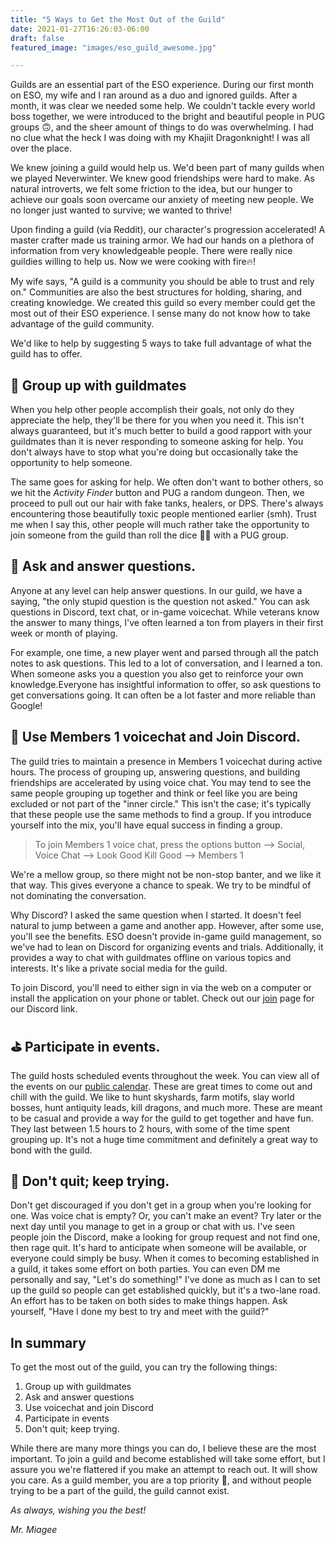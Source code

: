 ```yaml
---
title: "5 Ways to Get the Most Out of the Guild"
date: 2021-01-27T16:26:03-06:00
draft: false
featured_image: "images/eso_guild_awesome.jpg"

---
```


Guilds are an essential part of the ESO experience. During our first month on ESO, my wife and I ran around as a duo and ignored guilds. After a month, it was clear we needed some help. We couldn't tackle every world boss together, we were introduced to the bright and beautiful people in PUG groups 🙃, and the sheer amount of things to do was overwhelming. I had no clue what the heck I was doing with my Khajiit Dragonknight! I was all over the place.

We knew joining a guild would help us. We'd been part of many guilds when we played Neverwinter. We knew good friendships were hard to make. As natural introverts, we felt some friction to the idea, but our hunger to achieve our goals soon overcame our anxiety of meeting new people. We no longer just wanted to survive; we wanted to thrive!

Upon finding a guild (via Reddit), our character's progression accelerated! A master crafter made us training armor. We had our hands on a plethora of information from very knowledgeable people. There were really nice guildies willing to help us. Now we were cooking with fire🔥!

My wife says, "A guild is a community you should be able to trust and rely on." Communities are also the best structures for holding, sharing, and creating knowledge. We created this guild so every member could get the most out of their ESO experience. I sense many do not know how to take advantage of the guild community.

We'd like to help by suggesting 5 ways to take full advantage of what the guild has to offer.

## 🤝 Group up with guildmates
When you help other people accomplish their goals, not only do they appreciate the help, they'll be there for you when you need it. This isn't always guaranteed, but it's much better to build a good rapport with your guildmates than it is never responding to someone asking for help. You don't always have to stop what you're doing but occasionally take the opportunity to help someone.

The same goes for asking for help. We often don't want to bother others, so we hit the _Activity Finder_ button and PUG a random dungeon. Then, we proceed to pull out our hair with fake tanks, healers, or DPS. There's always encountering those beautifully toxic people mentioned earlier (smh). Trust me when I say this, other people will much rather take the opportunity to join someone from the guild than roll the dice 🎲🎲 with a PUG group.

## 🙋 Ask and answer questions.
Anyone at any level can help answer questions. In our guild, we have a saying, "the only stupid question is the question not asked." You can ask questions in Discord, text chat, or in-game voicechat. While veterans know the answer to many things, I've often learned a ton from players in their first week or month of playing.

For example, one time, a new player went and parsed through all the patch notes to ask questions. This led to a lot of conversation, and I learned a ton. When someone asks you a question you also get to reinforce your own knowledge.Everyone has insightful information to offer, so ask questions to get conversations going. It can often be a lot faster and more reliable than Google!

## 🎤 Use Members 1 voicechat and Join Discord.
The guild tries to maintain a presence in Members 1 voicechat during active hours. The process of grouping up, answering questions, and building friendships are accelerated by using voice chat. You may tend to see the same people grouping up together and think or feel like you are being excluded or not part of the "inner circle." This isn't the case; it's typically that these people use the same methods to find a group. If you introduce yourself into the mix, you'll have equal success in finding a group.

> To join Members 1 voice chat, press the options button --> Social, Voice Chat --> Look Good Kill Good --> Members 1

We're a mellow group, so there might not be non-stop banter, and we like it that way. This gives everyone a chance to speak. We try to be mindful of not dominating the conversation.

Why Discord? I asked the same question when I started. It doesn't feel natural to jump between a game and another app. However, after some use, you'll see the benefits. ESO doesn't provide in-game guild management, so we've had to lean on Discord for organizing events and trials. Additionally, it provides a way to chat with guildmates offline on various topics and interests. It's like a private social media for the guild.

To join Discord, you'll need to either sign in via the web on a computer or install the application on your phone or tablet. Check out our [join](/join) page for our Discord link.

## ⛳ Participate in events.
The guild hosts scheduled events throughout the week. You can view all of the events on our [public calendar](/calendar). These are great times to come out and chill with the guild. We like to hunt skyshards, farm motifs, slay world bosses, hunt antiquity leads, kill dragons, and much more. These are meant to be casual and provide a way for the guild to get together and have fun. They last between 1.5 hours to 2 hours, with some of the time spent grouping up. It's not a huge time commitment and definitely a great way to bond with the guild.

## 💪 Don't quit; keep trying.
Don't get discouraged if you don't get in a group when you're looking for one. Was voice chat is empty? Or, you can't make an event? Try later or the next day until you manage to get in a group or chat with us. I've seen people join the Discord, make a looking for group request and not find one, then rage quit. It's hard to anticipate when someone will be available, or everyone could simply be busy. When it comes to becoming established in a guild, it takes some effort on both parties. You can even DM me personally and say, "Let's do something!" I've done as much as I can to set up the guild so people can get established quickly, but it's a two-lane road. An effort has to be taken on both sides to make things happen. Ask yourself, "Have I done my best to try and meet with the guild?"

## In summary

To get the most out of the guild, you can try the following things:
1. Group up with guildmates
2. Ask and answer questions
3. Use voicechat and join Discord
4. Participate in events
5. Don't quit; keep trying.

While there are many more things you can do, I believe these are the most important. To join a guild and become established will take some effort, but I assure you we're flattered if you make an attempt to reach out. It will show you care. As a guild member, you are a top priority 🥇, and without people trying to be a part of the guild, the guild cannot exist.

_As always, wishing you the best!_


_Mr. Miagee_
